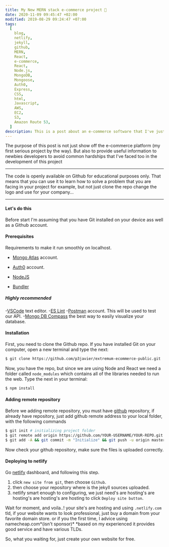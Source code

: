 ```yaml
---
title: My New MERN stack e-commerce project 🛒
date: 2020-11-09 09:45:47 +02:00
modified: 2019-08-29 09:24:47 +07:00
tags:
  [
    blog,
    netlify,
    jekyll,
    github,
    MERN,
    React,
    e-commerce,
    React,
    Node.js,
    MongoDB,
    Mongoose,
    Auth0,
    Express,
    CSS,
    html,
    Javascript,
    AWS,
    EC2,
    S3,
    Amazon Route 53,
  ]
description: This is a post about an e-commerce software that I've just created for a company in the health sector.
---
```


The purpose of this post is not just show off the e-commerce platform (my first serious project by the way). But also to provide useful information to newbies developers to avoid common hardships that I've faced too in the development of this project

<hr>

The code is openly available on Github for educational purposes only. That means that you can use it to learn how to solve a problem that you are facing in your project for example, but not just clone the repo change the logo and use for your company...

<hr>

#### Let's do this

Before start I'm assuming that you have Git installed on your device ass well as a Github account.

#### Prerequisites

Requirements to make it run smoothly on localhost.

- [Mongo Atlas](https://www.mongodb.com/cloud/atlas) account.
- [Auth0](https://auth0.com/) account.
- [NodeJS](https://nodejs.org/en/download/)

- [Bundler](https://bundler.io)

##### Highly recommended

-[VSCode](https://code.visualstudio.com/Download) text editor. -[ES Lint](https://eslint.org/) -[Postman](https://www.postman.com/) account. This will be used to test our API. -[Mongo DB Compass](https://www.mongodb.com/products/compass) the best way to easily visualize your database.

#### Installation

First, you need to clone the Github repo. If you have installed Git on your computer, open a new terminal and type the next:

```bash
$ git clone https://github.com/p3javier/extremum-ecommerce-public.git
```

Now, you have the repo, but since we are using Node and React we need a folder called `node_modules` which contains all of the libraries needed to run the web. Type the next in your terminal:

```bash
$ npm install
```

#### Adding remote repository

Before we adding remote repository, you must have [github](https://github.com/new) repository, if already have repository, just add github remote address to your local folder, with the following commands

```bash
$ git init # initializing project folder
$ git remote add origin https://github.com/YOUR-USERNAME/YOUR-REPO.git # change UPPERCASE with your own!
$ git add -A && git commit -m "Initialize" && git push -u origin master # push code to github
```

Now check your github repository, make sure the files is uploaded correctly.

#### Deploying to netlify

Go [netlify](https://netlify.com) dashboard, and following this step.

1. click `new site from git`, then choose `Github`.
2. then choose your repository where is the jekyll sources uploaded.
3. netlify smart enough to configuring, we just need's are hosting's are hosting's are hosting's are hosting to click `Deploy site button`.

Wait for moment, and voila..! your site's are hosting and using `.netlify.com` tld, if your website wants to look professional, just buy a domain from your favorite domain store. or if you the first time, I advice using namecheap.com*(isn't sponsor)* \*based on my experienced it provides good service and have various TLDs.

So, what you waiting for, just create your own website for free.
